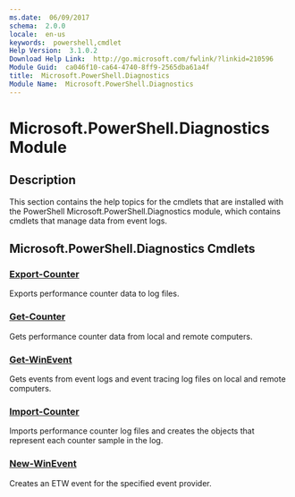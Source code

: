 ```yaml
---
ms.date:  06/09/2017
schema:  2.0.0
locale:  en-us
keywords:  powershell,cmdlet
Help Version:  3.1.0.2
Download Help Link:  http://go.microsoft.com/fwlink/?linkid=210596
Module Guid:  ca046f10-ca64-4740-8ff9-2565dba61a4f
title:  Microsoft.PowerShell.Diagnostics
Module Name:  Microsoft.PowerShell.Diagnostics
---
```

# Microsoft.PowerShell.Diagnostics Module

## Description

This section contains the help topics for the cmdlets that are installed with the PowerShell
Microsoft.PowerShell.Diagnostics module, which contains cmdlets that manage data from event logs.

## Microsoft.PowerShell.Diagnostics Cmdlets

### [Export-Counter](Export-Counter.md)

Exports performance counter data to log files.

### [Get-Counter](Get-Counter.md)

Gets performance counter data from local and remote computers.

### [Get-WinEvent](Get-WinEvent.md)

Gets events from event logs and event tracing log files on local and remote computers.

### [Import-Counter](Import-Counter.md)

Imports performance counter log files and creates the objects that represent each counter sample in
the log.

### [New-WinEvent](New-WinEvent.md)

Creates an ETW event for the specified event provider.
